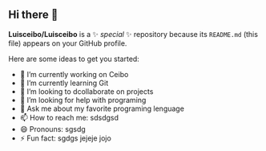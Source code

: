 ## Hi there 👋


**Luisceibo/Luisceibo** is a ✨ _special_ ✨ repository because its `README.md` (this file) appears on your GitHub profile.

Here are some ideas to get you started:

- 🔭 I’m currently working on Ceibo
- 🌱 I’m currently learning Git
- 👯 I’m looking to dcollaborate on projects
- 🤔 I’m looking for help with programing
- 💬 Ask me about my favorite programing lenguage
- 📫 How to reach me: sdsdgsd
- 😄 Pronouns: sgsdg
- ⚡ Fun fact: sgdgs jejeje jojo

